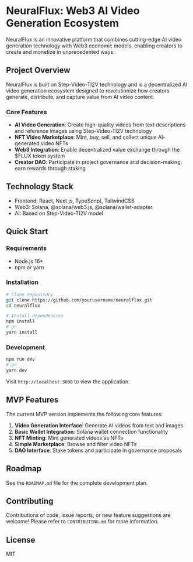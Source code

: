 # NeuralFlux: Web3 AI Video Generation Ecosystem

NeuralFlux is an innovative platform that combines cutting-edge AI video generation technology with Web3 economic models, enabling creators to create and monetize in unprecedented ways.

## Project Overview

NeuralFlux is built on Step-Video-TI2V technology and is a decentralized AI video generation ecosystem designed to revolutionize how creators generate, distribute, and capture value from AI video content.

### Core Features

- **AI Video Generation**: Create high-quality videos from text descriptions and reference images using Step-Video-TI2V technology
- **NFT Video Marketplace**: Mint, buy, sell, and collect unique AI-generated video NFTs
- **Web3 Integration**: Enable decentralized value exchange through the $FLUX token system
- **Creator DAO**: Participate in project governance and decision-making, earn rewards through staking

## Technology Stack

- Frontend: React, Next.js, TypeScript, TailwindCSS
- Web3: Solana, @solana/web3.js, @solana/wallet-adapter
- AI: Based on Step-Video-TI2V model

## Quick Start

### Requirements

- Node.js 16+
- npm or yarn

### Installation

```bash
# Clone repository
git clone https://github.com/yourusername/neuralflux.git
cd neuralflux

# Install dependencies
npm install
# or
yarn install
```

### Development

```bash
npm run dev
# or
yarn dev
```

Visit `http://localhost:3000` to view the application.

## MVP Features

The current MVP version implements the following core features:

1. **Video Generation Interface**: Generate AI videos from text and images
2. **Basic Wallet Integration**: Solana wallet connection functionality
3. **NFT Minting**: Mint generated videos as NFTs
4. **Simple Marketplace**: Browse and filter video NFTs
5. **DAO Interface**: Stake tokens and participate in governance proposals

## Roadmap

See the `ROADMAP.md` file for the complete development plan.

## Contributing

Contributions of code, issue reports, or new feature suggestions are welcome! Please refer to `CONTRIBUTING.md` for more information.

## License

MIT 